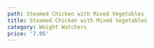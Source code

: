 ```yaml
---
path: Steamed Chicken with Mixed Vegetables
title: Steamed Chicken with Mixed Vegetables
category: Weight Watchers
price: '7.95'
---
```


